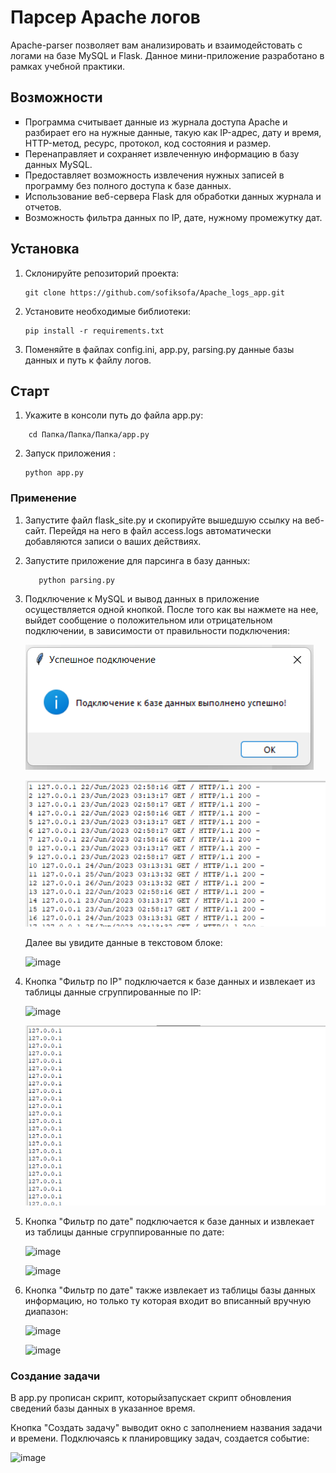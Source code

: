 <h1>Парсер Apache логов</h1>
Apache-parser позволяет вам анализировать и взаимодейстовать с логами на базе MySQL и Flask. Данное мини-приложение разработано в рамках учебной практики.

<h2>Возможности</h2>
<ul style="list-style-type: square;">
  
  <li>Программа считывает данные из журнала доступа Apache и разбирает его на нужные данные, такую как IP-адрес, дату и время, HTTP-метод, ресурс, протокол, код состояния и размер.</li>
  <li>Перенаправляет и сохраняет извлеченную информацию в базу данных MySQL.</li>
  <li>Предоставляет возможность извлечения нужных записей в программу без полного доступа к базе данных.</li>
  <li>Использование веб-сервера Flask для обработки данных журнала и отчетов.</li>
  <li>Возможность фильтра данных по IP, дате, нужному промежутку дат.</li>

</ul>

<h2>Установка</h2>
 
1. Склонируйте репозиторий проекта:

   ```
   git clone https://github.com/sofiksofa/Apache_logs_app.git
   ```
   
2. Установите необходимые библиотеки:
      ```
      pip install -r requirements.txt
   ```
      
3. Поменяйте в файлах config.ini, app.py, parsing.py данные базы данных и путь к файлу логов.

<h2>Старт</h2>  

1. Укажите в консоли путь до файла app.py:
   
  ```
      cd Папка/Папка/Папка/app.py
   ```

2. Запуск приложения :
   
      ```
      python app.py
   ```
<h3>Применение</h3>

1. Запустите файл flask_site.py и скопируйте вышедшую ссылку на веб-сайт. Перейдя на него в файл access.logs автоматически добавляются записи о ваших действиях.  

2. Запустите приложение для парсинга в базу данных:
   
   ```
      python parsing.py
   ```
3. Подключение к MySQL и вывод данных в приложение осуществляется одной кнопкой.
   После того как вы нажмете на нее, выйдет сообщение о положительном или отрицательном подключении, в зависимости от правильности подключения:

   ![image](https://github.com/sofiksofa/Apache_logs_app/blob/sofiksofa-screenshots-1/%D0%A1%D0%BD%D0%B8%D0%BC%D0%BE%D0%BA%20%D1%8D%D0%BA%D1%80%D0%B0%D0%BD%D0%B0%202023-06-25%20201358.png)

   ![image](https://github.com/sofiksofa/Apache_logs_app/blob/sofiksofa-screenshots-1/%D0%A1%D0%BD%D0%B8%D0%BC%D0%BE%D0%BA%20%D1%8D%D0%BA%D1%80%D0%B0%D0%BD%D0%B0%202023-06-25%20201504.png)
   
   Далее вы увидите данные в текстовом блоке:
   
   ![image]()
   
4. Кнопка "Фильтр по IP" подключается к базе данных и извлекает из таблицы данные сгруппированные по IP:
   
   ![image](https://github.com/sofiksofa/Apache_logs_app/assets/137713536/d4caad32-d908-44ca-89d3-a4102fa9f382)

   ![image](https://github.com/sofiksofa/Apache_logs_app/blob/sofiksofa-screenshots-1/%D0%A1%D0%BD%D0%B8%D0%BC%D0%BE%D0%BA%20%D1%8D%D0%BA%D1%80%D0%B0%D0%BD%D0%B0%202023-06-25%20201640.png)
   
5. Кнопка "Фильтр по дате" подключается к базе данных и извлекает из таблицы данные сгруппированные по дате:
   
   ![image](https://github.com/sofiksofa/Apache_logs_app/assets/137713536/0b5a145c-35cb-4432-b3e1-b4ae73b39e50)

   ![image](https://github.com/sofiksofa/Apache_logs_app/assets/137713536/3e12a639-a7ec-4a08-a6e4-03ab74a9e215)
   
6. Кнопка "Фильтр по дате" также извлекает из таблицы базы данных информацию, но только ту которая входит во вписанный вручную диапазон:
    
   ![image](https://github.com/sofiksofa/Apache_logs_app/assets/137713536/a2dc72ac-a474-4fd8-b439-2f147368625e)
   
   ![image](https://github.com/sofiksofa/Apache_logs_app/assets/137713536/ac8a3eea-92de-4481-a700-37a5e676dc47)

<h3>Создание задачи</h3>

В app.py прописан скрипт, которыйзапускает скрипт обновления сведений базы данных в указанное время.

Кнопка "Создать задачу" выводит окно с заполнением названия задачи и времени. Подключаясь к планировщику задач, создается событие:

   ![image](https://github.com/sofiksofa/Apache_logs_app/assets/137713536/a876835a-11cb-4726-bd38-b16f4182321b)

   


